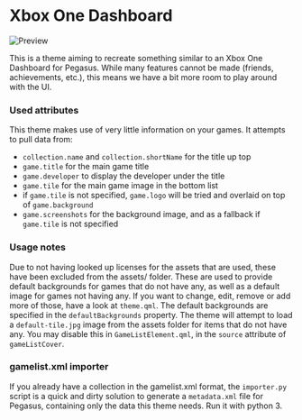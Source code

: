 # Xbox One Dashboard

![Preview](https://i.imgur.com/pRHBnLb.jpg)

This is a theme aiming to recreate something similar to an Xbox One Dashboard for Pegasus. While many features cannot be made (friends, achievements, etc.), this means we have a bit more room to play around with the UI.

### Used attributes

This theme makes use of very little information on your games. It attempts to pull data from:

 - `collection.name` and `collection.shortName` for the title up top
 - `game.title` for the main game title
 - `game.developer` to display the developer under the title
 - `game.tile` for the main game image in the bottom list
 - if `game.tile` is not specified, `game.logo` will be tried and overlaid on top of `game.background`
 - `game.screenshots` for the background image, and as a fallback if `game.tile` is not specified

### Usage notes

Due to not having looked up licenses for the assets that are used, these have been excluded from the assets/ folder.
These are used to provide default backgrounds for games that do not have any, as well as a default image for games not having any.
If you want to change, edit, remove or add more of those, have a look at `theme.qml`. The default backgrounds are specified in the `defaultBackgrounds` property.
The theme will attempt to load a `default-tile.jpg` image from the assets folder for items that do not have any. You may disable this in `GameListElement.qml`, in the `source` attribute of `gameListCover`.

### gamelist.xml importer

If you already have a collection in the gamelist.xml format, the `importer.py` script is a quick and dirty solution to generate a `metadata.xml` file for Pegasus, containing only the data this theme needs. Run it with python 3.
